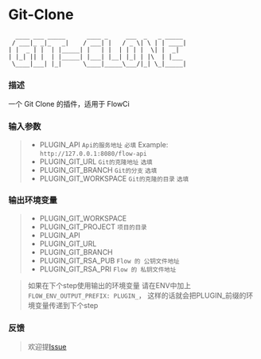 # Git-Clone

```
  ____ ___ _____      ____ _     ___  _   _ _____
 / ___|_ _|_   _|    / ___| |   / _ \| \ | | ____|
| |  _ | |  | |_____| |   | |  | | | |  \| |  _|
| |_| || |  | |_____| |___| |__| |_| | |\  | |___
 \____|___| |_|      \____|_____\___/|_| \_|_____|

```

### 描述
一个 Git Clone 的插件，适用于 FlowCi

### 输入参数
>- PLUGIN_API `Api的服务地址` `必填` Example: `http://127.0.0.1:8080/flow-api`
>- PLUGIN_GIT_URL `Git的克隆地址` `选填`
>- PLUGIN_GIT_BRANCH `Git的分支` `选填`
>- PLUGIN_GIT_WORKSPACE `Git的克隆的目录` `选填`

### 输出环境变量
>- PLUGIN_GIT_WORKSPACE
>- PLUGIN_GIT_PROJECT `项目的目录`
>- PLUGIN_API
>- PLUGIN_GIT_URL
>- PLUGIN_GIT_BRANCH
>- PLUGIN_GIT_RSA_PUB `Flow 的 公钥文件地址`
>- PLUGIN_GIT_RSA_PRI `Flow 的 私钥文件地址`

>如果在下个step使用输出的环境变量 请在ENV中加上 `FLOW_ENV_OUTPUT_PREFIX: PLUGIN_`， 这样的话就会把PLUGIN_前缀的环境变量传递到下个step
### 反馈
> 欢迎提[Issue](https://github.com/FlowCI/plugin-gitclone/issues)